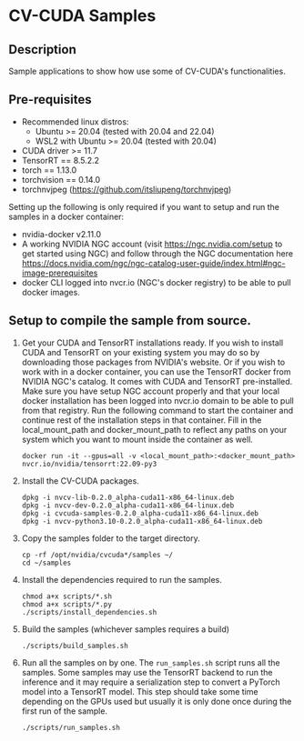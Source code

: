 # CV-CUDA Samples

## Description

Sample applications to show how use some of CV-CUDA's functionalities.

## Pre-requisites

- Recommended linux distros:
    - Ubuntu >= 20.04 (tested with 20.04 and 22.04)
    - WSL2 with Ubuntu >= 20.04 (tested with 20.04)
- CUDA driver >= 11.7
- TensorRT == 8.5.2.2
- torch == 1.13.0
- torchvision == 0.14.0
- torchnvjpeg (https://github.com/itsliupeng/torchnvjpeg)

Setting up the following is only required if you want to setup and run the samples in a docker container:
- nvidia-docker v2.11.0
- A working NVIDIA NGC account (visit https://ngc.nvidia.com/setup to get started using NGC) and follow through the NGC documentation here https://docs.nvidia.com/ngc/ngc-catalog-user-guide/index.html#ngc-image-prerequisites
- docker CLI logged into nvcr.io (NGC's docker registry) to be able to pull docker images.


## Setup to compile the sample from source.

1. Get your CUDA and TensorRT installations ready. If you wish to install CUDA and TensorRT on your existing system you may do so by downloading those packages from NVIDIA's website. Or if you wish to work with in a docker container, you can use the TensorRT docker from NVIDIA NGC's catalog. It comes with CUDA and TensorRT pre-installed. Make sure you have setup NGC account properly and that your local docker installation has been logged into nvcr.io domain to be able to pull from that registry. Run the following command to start the container and continue rest of the installation steps in that container. Fill in the local_mount_path and docker_mount_path to reflect any paths on your system which you want to mount inside the container as well.
      ```
      docker run -it --gpus=all -v <local_mount_path>:<docker_mount_path> nvcr.io/nvidia/tensorrt:22.09-py3
      ```

2. Install the CV-CUDA packages.

   ```
   dpkg -i nvcv-lib-0.2.0_alpha-cuda11-x86_64-linux.deb
   dpkg -i nvcv-dev-0.2.0_alpha-cuda11-x86_64-linux.deb
   dpkg -i cvcuda-samples-0.2.0_alpha-cuda11-x86_64-linux.deb
   dpkg -i nvcv-python3.10-0.2.0_alpha-cuda11-x86_64-linux.deb
   ```
3. Copy the samples folder to the target directory.

   ```
   cp -rf /opt/nvidia/cvcuda*/samples ~/
   cd ~/samples
   ```

4. Install the dependencies required to run the samples.

   ```
   chmod a+x scripts/*.sh
   chmod a+x scripts/*.py
   ./scripts/install_dependencies.sh
   ```

5. Build the samples (whichever samples requires a build)

   ```
   ./scripts/build_samples.sh
   ```
6. Run all the samples on by one. The `run_samples.sh` script runs all the samples. Some samples may use the TensorRT backend to run the inference and it may require a serialization step to convert a PyTorch model into a TensorRT model. This step should take some time depending on the GPUs used but usually it is only done once during the first run of the sample.

   ```
   ./scripts/run_samples.sh
   ```
